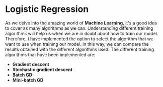 # Logistic Regression

As we delve into the amazing world of **Machine Learning**, it's a good idea to cover as many algorithms as we can. Understanding different training algorithms will help us when we are in doubt about how to train our model. Therefore, I have implemented the option to select the algorithm that we want to use when training our model. In this way, we can compare the results obtained with the different algorithms used. The different training algorithms that have been implemented are:

- **Gradient descent**
- **Stochastic gradient descent**
- **Batch GD**
- **Mini-batch GD**
